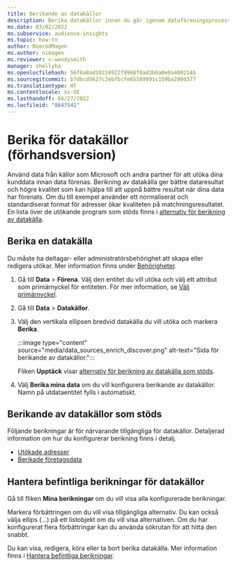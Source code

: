 ```yaml
---
title: Berikande av datakällor
description: Berika datakällor innan du går igenom dataföreningsprocess.
ms.date: 03/02/2022
ms.subservice: audience-insights
ms.topic: how-to
author: NimrodMagen
ms.author: nimagen
ms.reviewer: v-wendysmith
manager: shellyha
ms.openlocfilehash: 56f6a8ad20224922f9968f0ad3b6a0e0a400214b
ms.sourcegitcommit: b7dbcd5627c2ebfbcfe65589991c159ba290d377
ms.translationtype: HT
ms.contentlocale: sv-SE
ms.lasthandoff: 04/27/2022
ms.locfileid: "8647541"
---
```

# <a name="enrichment-for-data-sources-preview"></a>Berika för datakällor (förhandsversion)

Använd data från källor som Microsoft och andra partner för att utöka dina kunddata innan data förenas. Berikning av datakälla ger bättre dataresultat och högre kvalitet som kan hjälpa till att uppnå bättre resultat när dina data har förenats. Om du till exempel använder ett normaliserat och standardiserat format för adresser ökar kvaliteten på matchningsresultatet. En lista över de utökande program som stöds finns i [alternativ för berikning av datakälla](#supported-data-source-enrichments).

## <a name="enrich-a-data-source"></a>Berika en datakälla

Du måste ha deltagar- eller administratörsbehörighet att skapa eller redigera utökar. Mer information finns under [Behörigheter](permissions.md).  

1. Gå till **Data** > **Förena**. Välj den entitet du vill utöka och välj ett attribut som primärnyckel för entiteten. För mer information, se [Välj primärnyckel](map-entities.md#select-primary-key-and-semantic-type-for-attributes).

1. Gå till **Data** > **Datakällor**.
 
1. Välj den vertikala ellipsen bredvid datakälla du vill utöka och markera **Berika**.

   :::image type="content" source="media/data_sources_enrich_discover.png" alt-text="Sida för berikande av datakällor.":::

   Fliken **Upptäck** visar [alternativ för berikning av datakälla som stöds](#supported-data-source-enrichments).

1. Välj **Berika mina data** om du vill konfigurera berikande av datakällor. Namn på utdataentitet fylls i automatiskt.

## <a name="supported-data-source-enrichments"></a>Berikande av datakällor som stöds

Följande berikningar är för närvarande tillgängliga för datakällor. Detaljerad information om hur du konfigurerar berikning finns i detalj.

- [Utökade adresser](enrichment-enhanced-addresses.md)
- [Berikade företagsdata](enrichment-enhanced-company-data.md)

## <a name="manage-existing-data-source-enrichments"></a>Hantera befintliga berikningar för datakällor

Gå till fliken **Mina berikningar** om du vill visa alla konfigurerade berikningar.

Markera förbättringen om du vill visa tillgängliga alternativ. Du kan också välja ellips (…) på ett listobjekt om du vill visa alternativen. Om du har konfigurerat flera förbättringar kan du använda sökrutan för att hitta den snabbt.

Du kan visa, redigera, köra eller ta bort berika datakälla. Mer information finns i [Hantera befintliga berikningar](enrichment-hub.md).
